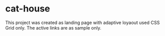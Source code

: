 # cat-house

This project was created as landing page with adaptive loyaout used CSS Grid only.
The active links are as sample only.